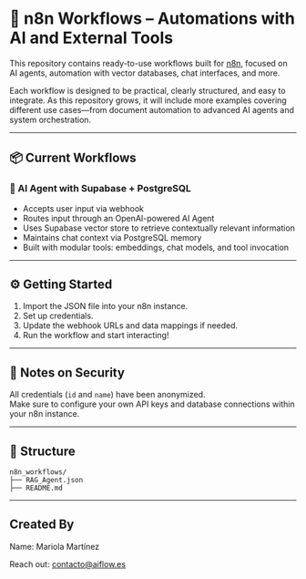 # 🤖 n8n Workflows – Automations with AI and External Tools

This repository contains ready-to-use workflows built for [n8n](https://n8n.io), focused on AI agents, automation with vector databases, chat interfaces, and more.

Each workflow is designed to be practical, clearly structured, and easy to integrate. As this repository grows, it will include more examples covering different use cases—from document automation to advanced AI agents and system orchestration.

---

## 📦 Current Workflows

### 🧠 AI Agent with Supabase + PostgreSQL

- Accepts user input via webhook
- Routes input through an OpenAI-powered AI Agent
- Uses Supabase vector store to retrieve contextually relevant information
- Maintains chat context via PostgreSQL memory
- Built with modular tools: embeddings, chat models, and tool invocation

---

## ⚙️ Getting Started

1. Import the JSON file into your n8n instance.
2. Set up credentials.
3. Update the webhook URLs and data mappings if needed.
4. Run the workflow and start interacting!

---

## 🔐 Notes on Security

All credentials (`id` and `name`) have been anonymized.  
Make sure to configure your own API keys and database connections within your n8n instance.

---

## 📂 Structure

```plaintext
n8n_workflows/
├── RAG_Agent.json
├── README.md
```
---

## Created By
Name: Mariola Martínez

Reach out: contacto@aiflow.es

